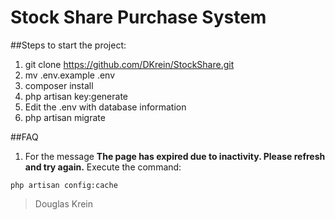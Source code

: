 # Stock Share Purchase System

##Steps to start the project:
1. git clone https://github.com/DKrein/StockShare.git
2. mv .env.example .env
3. composer install
4. php artisan key:generate
5. Edit the .env with database information
6. php artisan migrate

##FAQ
1. For the message **The page has expired due to inactivity. Please refresh and try again.** Execute the command:
```
php artisan config:cache
```
















> Douglas Krein